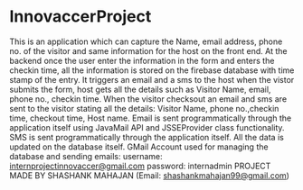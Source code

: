 # InnovaccerProject
This is an application which can capture the Name, email address, phone no. of the visitor and same information for the host on the front end.
At the backend once the user enter the information in the form and enters the checkin time, all the information is stored on the firebase database with time stamp of the entry.
It triggers an email and a sms to the host when the vistor submits the form, host gets all the details such as
Visitor Name, email, phone no., checkin time.
When the visitor checksout an email and sms are sent to the visitor stating all the details:
Visitor Name, phone no.,checkin time, checkout time, Host name.
Email is sent programmatically through the application itself using JavaMail API and JSSEProvider class functionality.
SMS is sent programmatically through the application itself.
All the data is updated on the database itself.
GMail Account used for managing the database and sending emails:
username: internprojectinnovaccer@gmail.com
password: internadmin
PROJECT MADE BY SHASHANK MAHAJAN (Email: shashankmahajan99@gmail.com)
